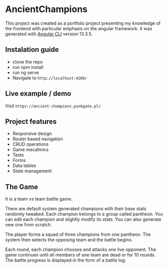 # AncientChampions

This project was created as a portfolio project presenting my knowledge of the frontend with particular emphasis on the angular framework. It was
generated with [Angular CLI](https://github.com/angular/angular-cli) version 13.3.5.

## Instalation guide

- clone the repo
- run npm install
- run ng serve
- Navigate to `http://localhost:4200/`

## Live example / demo

Visit `https://ancient-champions.punkgate.pl/`

## Project features

- Responsive design
- Router based navigation
- CRUD operations
- Game mecahnics
- Tests
- Forms
- Data tables
- State management

## The Game

It is a team vs team battle game.

There are default system generated champions with their base stats randomly tweaked. Each champion belongs to a group called pantheon. You can edit each champion and slightly modify its stats. You can also generate new one from scratch.

The player forms a squad of three champions from one pantheon. The system then selects the opposing team and the battle begins.

Each round, each champion chooses and attacks one live opponent. The game continues until all members of one team are dead or for 10 rounds. The battle progress is displayed in the form of a battle log.
